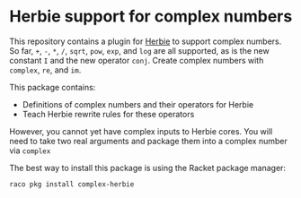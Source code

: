 Herbie support for complex numbers
===

This repository contains a plugin for
[Herbie](https://herbie.uwplse.org) to support complex numbers. So
far, `+`, `-`, `*`, `/`, `sqrt`, `pow`, `exp`, and `log` are all
supported, as is the new constant `I` and the new operator `conj`.
Create complex numbers with `complex`, `re`, and `im`.

This package contains:

+ Definitions of complex numbers and their operators for Herbie
+ Teach Herbie rewrite rules for these operators

However, you cannot yet have complex inputs to Herbie cores. You will
need to take two real arguments and package them into a complex number
via `complex`

The best way to install this package is using the Racket package manager:

    raco pkg install complex-herbie
